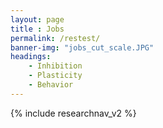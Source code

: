 ```yaml
--- 
layout: page
title : Jobs 
permalink: /restest/
banner-img: "jobs_cut_scale.JPG"
headings:
    - Inhibition
    - Plasticity
    - Behavior
--- 
```

{% include researchnav_v2 %}
